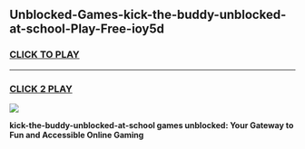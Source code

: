 
## Unblocked-Games-kick-the-buddy-unblocked-at-school-Play-Free-ioy5d
<h3>
<a href="https://premium76.site?title=kick-the-buddy-unblocked-at-school&ref=23A">CLICK TO PLAY</a></h3>
<hr>

<h3>
<a href="https://premium76.site?title=kick-the-buddy-unblocked-at-school&ref=23A">CLICK 2 PLAY</a>
  
</h3>

<a href="https://premium76.site?title=kick-the-buddy-unblocked-at-school&ref=23A"><img src="https://clearcache.store/games.png"></a>


**kick-the-buddy-unblocked-at-school games unblocked: Your Gateway to Fun and Accessible Online Gaming**

